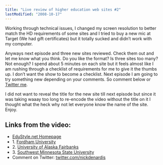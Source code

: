 ```yaml
---
title: "Live review of higher education web sites #2"
lastModified: "2008-10-17"
---
```


Working through technical issues, I changed my screen resolution to better match the HD requirements of some sites and I tried to buy a new mic at Target (We had gift certificates) but it totally sucked and didn’t work with my computer.

Anyways next episode and three new sites reviewed. Check them out and let me know what you think. Do you like the format? Is three sites too many? Not enough? I spend about 5 minutes on each site but it feels almost like I am rushing through a checklist of requirements for me to give it the thumbs up. I don’t want the show to become a checklist. Next episode I am going to try something new depending on your comments. So comment below or [Twitter me](http://twitter.com/nickdenardis/).

I did not want to reveal the title for the new site till next episode but since it was taking waaay too long to re-encode the video without the title on it I thought what the heck why not let everyone know the name of the site. Enjoy.

## Links from the video:

- [EduStyle.net Homepage](http://edustyle.net/)
- 1\. [Fordham University](http://fordham.edu/)
- 2\. [University of Alaska Fairbanks](http://uaf.edu/)
- 3\. [Southwest Minnesota State University](http://southwestmsu.edu/)
- Comment on Twitter: [twitter.com/nickdenardis](http://twitter.com/nickdenardis)
